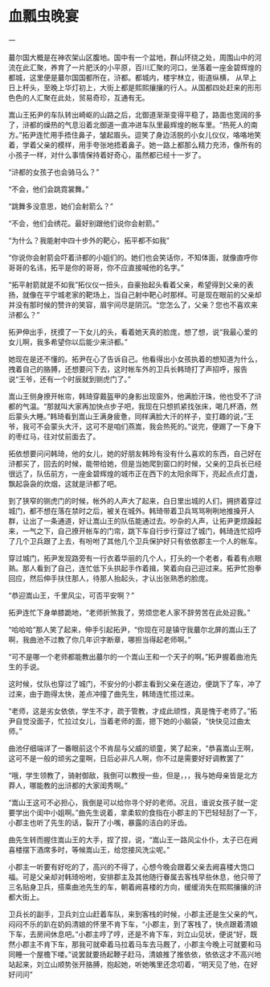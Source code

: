 # 血瓢虫晚宴

一

蕞尔国大概是在神农架山区腹地。国中有一个盆地，群山环绕之处，周围山中的河流在此汇聚，养育了一片肥沃的小平原，百川汇聚的河口，坐落着一座金碧辉煌的都城，这里便是蕞尔国国都所在，浒都。都城内，楼宇林立，街道纵横， 从早上日上杆头，至晚上华灯初上，大街上都是熙熙攘攘的行人。从国都四处赶来的形形色色的人汇聚在此处，贸易奇珍，互通有无。

嵩山王拓尹的车队转出崎岖的山路之后，北御道渐渐变得平稳了，路面也宽阔的多了，浒都的燥热的气息沿着北御道一直冲进车队里最辉煌的帐车里。“热死人的南方。”拓尹连忙用手捂住鼻子，皱起眉头。逗笑了身边活脱的小女儿仪仪，咯咯地笑着，学着父亲的模样，用手夸张地捂着鼻子。她一路上都那么精力充沛，像所有的小孩子一样，对什么事情保持着好奇心，虽然都已经十一岁了。

“浒都的女孩子也会骑马么？”

“不会，他们会跳霓裳舞。”

“跳舞多没意思，她们会射箭么？”

“不会，他们会绣花。最好别跟他们说你会射箭。”

“为什么？我能射中四十步外的靶心，拓平都不如我”

“你说你会射箭会吓着浒都的小姐们的。她们也会笑话你，不知体面，就像直呼你哥哥的名讳，拓平是你的哥哥，你不应直接喊他的名字。”

“拓平射箭就是不如我”拓仪仪一扭头，自豪抬起头看着父亲，希望得到父亲的表扬，就像在平宁城老家的靶场上，当自己射中靶心时那样。可是现在眼前的父亲却并没有那时候的赞许的笑容，眉宇间尽是阴沉。“您怎么了，父亲？您也不喜欢来浒都么？”

拓尹伸出手，抚摸了一下女儿的头，看着她天真的脸庞，想了想，说“我最心爱的女儿啊，我多希望你以后能少来浒都。”

她现在是还不懂的。拓尹在心了告诉自己。他看得出小女孩执着的想知道为什么，拽着自己的胳膊，还想要问下去，这时帐车外的卫兵长韩琦打了声招呼，报告说“王爷，还有一个时辰就到铡虎门了。”

嵩山王侧身撩开帐帘，韩琦穿戴盔甲的身影出现窗外，他满脸汗珠，他也受不了浒都的气温。“那就叫大家再加快点步子吧，我现在只想抓紧找张床，喝几杯酒，然后蒙头大睡。”韩琦看到嵩山王满身疲惫，同样满脸大汗的样子，变打趣的说，”王爷，我可不会蒙头大汗，这可不是咱们燕嵩，我会热死的。”说完，便踢了一下身下的枣红马，往对仗前面去了。

拓依想要问问韩琦，他的女儿，她的好朋友韩玲有没有什么喜欢的东西，自己好在浒都买了，回去的时候，能带给她，但是当她爬到窗口的时候，父亲的卫兵长已经很远了，队伍前方，一座金碧辉煌的城市正在西下的太阳余晖下，亮起点点灯盏，飘起袅袅的炊烟，这就是浒都了吧。

到了狭窄的铡虎门的时候，帐外的人声大了起来，白日里出城的人们，拥挤着穿过城门，都不想在落在禁时之后，被关在城外。韩琦带着卫兵骂骂咧咧地推搡开人群，让出了一条通道，好让嵩山王的队伍能通过去。吵杂的人声，让拓尹更烦躁起来，一气之下，自己撩开帐车的门帘，跳下车自行步行穿过了城门，韩琦连忙招呼了几个卫兵跟了上去，有吩咐了其他几个卫兵保护好只有依依郡主一个人的帐车。

穿过城门，拓尹发现路旁有一行衣着华丽的几个人，打头的一个老者，看着有点眼熟。那人看到了自己，连忙低下头拱起手作着揖，笑着向自己迎过来。拓尹忙抱拳回应，然后伸手扶住那人，待那人抬起头，才认出张熟悉的脸庞。

“恭迎嵩山王，千里风尘，可否平安啊？”

拓尹连忙下身单膝跪地，“老师折煞我了，劳烦您老人家不辞劳苦在此处迎我。”

“哈哈哈”那人笑了起来，伸手引起拓尹，“你现在可是镇守我蕞尔北屏的嵩山王了啊，我曲池不过教了你几年识字断章，哪担当得起老师啊。”

“可不是哪一个老师都能教出蕞尔的一个嵩山王和一个天子的啊。”拓尹握着曲池先生的手说。

这时候，仗队也穿过了城门，不安分的小郡主看到父亲在道边，便跳下了车，冲了过来，由于跑得太快，差点冲撞了曲先生，韩琦连忙揽过来。

“老师，这是劣女依依，学生不才，疏于管教，才成此顽性，真是愧于老师了。”拓尹自觉没面子，忙拉过女儿，当着老师的面，摁下她的小脑袋，“快快见过曲太师。”

曲池仔细端详了一番眼前这个不肯屈与父威的顽童，笑了起来，“恭喜嵩山王啊，这可不是一般的顽劣之童啊，日后必非凡人啊，你不过是需要好好调教罢了”

“哦，学生领教了，骑射御敌，我倒可以教授一些，但是，，，我与她母亲皆是北方莽人，哪能教的出浒都的大家闺秀啊。”

“嵩山王这可不必担心，我倒是可以给你寻个好的老师。况且，谁说女孩子就一定要学出个闺中小姐啊。”曲先生说着，拿柔软的食指在小郡主的下巴轻轻刮了一下，小郡主也听了先生的话，裂开了小嘴，暴露的洁白的牙齿。

曲先生转而握住嵩山王的大手，捏了捏，说，“嵩山王一路风尘仆仆，太子已在阙喜楼摆下酒席多时，等候嵩山王，给您接风洗尘呢。”

小郡主一听要有好吃的了，高兴的不得了，心想今晚会跟着父亲去阙喜楼大饱口福。可是父亲却对韩琦吩咐，安排郡主及其他随行眷属去客栈早些休息，他只带了三名贴身卫兵，搭乘曲池先生的车，朝着阙喜楼的方向，缓缓消失在熙熙攘攘的浒都大街上。

卫兵长的副手，卫兵刘立山赶着车队，来到客栈的时候，小郡主还是生父亲的气，闷闷不乐的趴在奶妈清娘的怀里不肯下车，“小郡主，到了客栈了，快点跟着清娘下车，去房间休息吧。”小郡主哼了哼，还是不肯下车，刘立山见状，便说“好，既然小郡主不肯下车，那我可就牵着马拉着马车去马厩了，小郡主今晚上可就要和马同睡一个屋檐下喽。”说罢就要扬起鞭子赶马，清娘推了推依依，依依这才不高兴地站起来，刘立山顺势张开胳膊，抱起她，听她嘴里还念叨着，“明天见了他，在好好问问”
